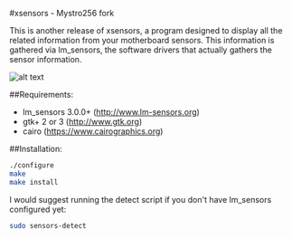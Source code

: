 #xsensors - Mystro256 fork

This is another release of xsensors, a program designed to display all
the related information from your motherboard sensors.  This information is
gathered via lm_sensors, the software drivers that actually gathers the 
sensor information.

![alt text](https://github.com/Mystro256/xsensors/raw/master/screenshot.png "Screenshot")

##Requirements:
- lm_sensors 3.0.0+ (http://www.lm-sensors.org)
- gtk+ 2 or 3 (http://www.gtk.org)
- cairo (https://www.cairographics.org)

##Installation:
```sh
./configure
make
make install
```

I would suggest running the detect script if you don't have lm_sensors
configured yet:
```sh
sudo sensors-detect
```
